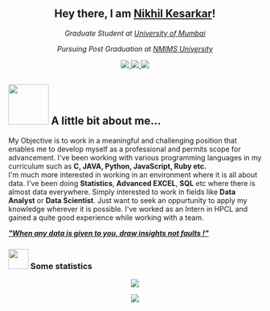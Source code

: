 
<!--### Hi there 👋
**Bosnomer/Bosnomer** is a ✨ _special_ ✨ repository because its `README.md` (this file) appears on your GitHub profile.

Here are some ideas to get you started:

- 🔭 I’m currently working on ...
- 🌱 I’m currently learning ...
- 👯 I’m looking to collaborate on ...
- 🤔 I’m looking for help with ...
- 💬 Ask me about ...
- 📫 How to reach me: ...
- 😄 Pronouns: ...
- ⚡ Fun fact: ...
-->

<!-- Hey there, feel free to use this as a reference to create your own cool profile description --> 

<h2 align="center"><br/> Hey there, I am <a href="https://github.com/Bosnomer">Nikhil Kesarkar</a>! </h2>

<p align="center">
  <em>Graduate Student at <a href="https://mu.ac.in/">University of Mumbai</a></em>
</p>

<p align="center">
  <em>Pursuing Post Graduation at <a href="https://www.nmims.edu/">NMIMS University</a></em>
</p>

<p align="center">
  <a href="https://github.com/Bosnomer">
    <img src="https://img.shields.io/badge/Github-grey?style=for-the-badge&logo=Github">
  </a>
  <a href="https://www.linkedin.com/in/nikhilkesarkar1998/">
    <img src="https://img.shields.io/badge/Linkedin-blue?style=for-the-badge&logo=Linkedin">
  </a>
 <a></a>
  <a href="https://www.instagram.com/nikhillihkin_/">
    <img src="https://img.shields.io/badge/Instagram-pink?style=for-the-badge&logo=Instagram">
  </a>
</p>
    

<h2><img src="https://media.giphy.com/media/ybSmYMoXQLXVivivaK/giphy.gif" width="80"> A little bit about me...</h2>

My Objective is to work in a meaningful and challenging position that enables me to develop myself as a professional and permits scope for advancement.
I've been working with various programming languages in my curriculum such as **C, JAVA, Python, JavaScript, Ruby etc.**<br>
I'm much more interested in working in an environment where it is all about data. I've been doing <b>Statistics</b>, <b>Advanced EXCEL</b>, <b>SQL</b> etc where there is almost data everywhere.
Simply interested to work in fields like <b>Data Analyst</b> or <b>Data Scientist</b>.
Just want to seek an oppurtunity to apply my knowledge wherever it is possible.
I've worked as an Intern in HPCL and gained a quite good experience while working with a team.

<b><i><ins>"When any data is given to you, draw insights not faults !" </ins></i></b>


### <img src="https://media.giphy.com/media/W5eoZHPpUx9sapR0eu/giphy.gif" width="40"> Some statistics  
<p align="center">
<a href="https://github.com/Bosnomer">
  <img src="https://github-readme-stats.vercel.app/api?username=Bosnomer&show_icons=true&theme=radical" />
</a>
</p>

<p align="center">
<a href="https://github.com/Bosnomer">
  <img align="center" src="https://github-readme-stats.vercel.app/api/top-langs/?username=Bosnomer&theme=radical&hide=blade&card_width=445&layout=compact" />
</a>
  </p>
